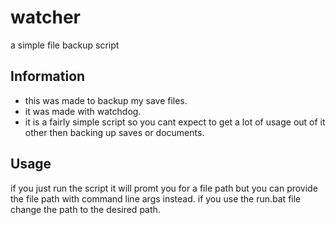 # watcher
a simple file backup script


## Information
* this was made to backup my save files.
* it was made with watchdog.
* it is a fairly simple script so you cant expect to get a lot of usage out of it other then backing up saves or documents.

## Usage

if you just run the script it will promt you for a file path but you can provide the file path with command line args instead.
if you use the run.bat file change the path to the desired path.
